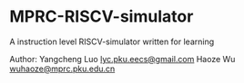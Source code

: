 # MPRC-RISCV-simulator
A instruction level RISCV-simulator written for learning

Author:
	Yangcheng Luo <lyc.pku.eecs@gmail.com>
	Haoze Wu <wuhaoze@mprc.pku.edu.cn>
